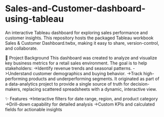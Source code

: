 # Sales-and-Customer-dashboard-using-tableau
An interactive Tableau dashboard for exploring sales performance and customer insights.
This repository hosts the packaged Tableau workbook Sales & Customer Dashboard.twbx, making it easy to share, version-control, and collaborate.

🚀 Project Background
This dashboard was created to analyze and visualize key business metrics for a retail sales environment.
The goal is to help stakeholders:
->Identify revenue trends and seasonal patterns.
->Understand customer demographics and buying behavior.
->Track high-performing products and underperforming segments.
It originated as part of a data-analytics project to provide a single source of truth for decision-makers, replacing scattered spreadsheets with a dynamic, interactive view.

✨ Features
->Interactive filters for date range, region, and product category
->Drill-down capability for detailed analysis
->Custom KPIs and calculated fields for actionable insights
